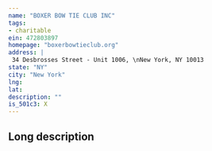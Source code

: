 ```yaml
---
name: "BOXER BOW TIE CLUB INC"
tags:
- charitable
ein: 472803897
homepage: "boxerbowtieclub.org"
address: |
 34 Desbrosses Street - Unit 1006, \nNew York, NY 10013
state: "NY"
city: "New York"
lng: 
lat: 
description: ""
is_501c3: X
---
```


## Long description


